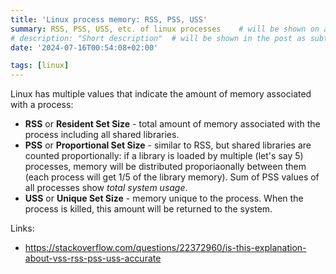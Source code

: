 ```yaml
---
title: 'Linux process memory: RSS, PSS, USS'
summary: RSS, PSS, USS, etc. of linux processes    # will be shown on a post card on the main page
# description: "Short description"  # will be shown in the post as subtitle
date: '2024-07-16T00:54:08+02:00'

tags: [linux]
---
```


Linux has multiple values that indicate the amount of memory associated with a process:

- **RSS** or **Resident Set Size** - total amount of memory associated with the process including
  all shared libraries.
- **PSS** or **Proportional Set Size** - similar to RSS, but shared libraries are counted
  proportionally: if a library is loaded by multiple (let's say 5) processes, memory will be
  distributed proporiaonally between them (each process will get 1/5 of the library memory). Sum of
  PSS values of all processes show _total system usage_.
- **USS** or **Unique Set Size** - memory unique to the process. When the process is killed, this
  amount will be returned to the system.

Links:

- https://stackoverflow.com/questions/22372960/is-this-explanation-about-vss-rss-pss-uss-accurate
